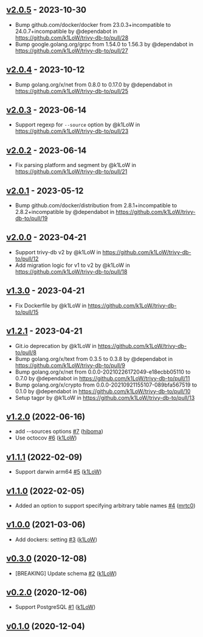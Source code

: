 ## [v2.0.5](https://github.com/k1LoW/trivy-db-to/compare/v2.0.4...v2.0.5) - 2023-10-30
- Bump github.com/docker/docker from 23.0.3+incompatible to 24.0.7+incompatible by @dependabot in https://github.com/k1LoW/trivy-db-to/pull/28
- Bump google.golang.org/grpc from 1.54.0 to 1.56.3 by @dependabot in https://github.com/k1LoW/trivy-db-to/pull/27

## [v2.0.4](https://github.com/k1LoW/trivy-db-to/compare/v2.0.3...v2.0.4) - 2023-10-12
- Bump golang.org/x/net from 0.8.0 to 0.17.0 by @dependabot in https://github.com/k1LoW/trivy-db-to/pull/25

## [v2.0.3](https://github.com/k1LoW/trivy-db-to/compare/v2.0.2...v2.0.3) - 2023-06-14
- Support regexp for `--source` option by @k1LoW in https://github.com/k1LoW/trivy-db-to/pull/23

## [v2.0.2](https://github.com/k1LoW/trivy-db-to/compare/v2.0.1...v2.0.2) - 2023-06-14
- Fix parsing platform and segment by @k1LoW in https://github.com/k1LoW/trivy-db-to/pull/21

## [v2.0.1](https://github.com/k1LoW/trivy-db-to/compare/v2.0.0...v2.0.1) - 2023-05-12
- Bump github.com/docker/distribution from 2.8.1+incompatible to 2.8.2+incompatible by @dependabot in https://github.com/k1LoW/trivy-db-to/pull/19

## [v2.0.0](https://github.com/k1LoW/trivy-db-to/compare/v1.3.0...v2.0.0) - 2023-04-21
- Support trivy-db v2 by @k1LoW in https://github.com/k1LoW/trivy-db-to/pull/12
- Add migration logic for v1 to v2 by @k1LoW in https://github.com/k1LoW/trivy-db-to/pull/18

## [v1.3.0](https://github.com/k1LoW/trivy-db-to/compare/v1.2.1...v1.3.0) - 2023-04-21
- Fix Dockerfile by @k1LoW in https://github.com/k1LoW/trivy-db-to/pull/15

## [v1.2.1](https://github.com/k1LoW/trivy-db-to/compare/v1.2.0...v1.2.1) - 2023-04-21
- Git.io deprecation by @k1LoW in https://github.com/k1LoW/trivy-db-to/pull/8
- Bump golang.org/x/text from 0.3.5 to 0.3.8 by @dependabot in https://github.com/k1LoW/trivy-db-to/pull/9
- Bump golang.org/x/net from 0.0.0-20210226172049-e18ecbb05110 to 0.7.0 by @dependabot in https://github.com/k1LoW/trivy-db-to/pull/11
- Bump golang.org/x/crypto from 0.0.0-20210921155107-089bfa567519 to 0.1.0 by @dependabot in https://github.com/k1LoW/trivy-db-to/pull/10
- Setup tagpr by @k1LoW in https://github.com/k1LoW/trivy-db-to/pull/13

## [v1.2.0](https://github.com/k1LoW/trivy-db-to/compare/v1.1.1...v1.2.0) (2022-06-16)

* add --sources options [#7](https://github.com/k1LoW/trivy-db-to/pull/7) ([hiboma](https://github.com/hiboma))
* Use octocov [#6](https://github.com/k1LoW/trivy-db-to/pull/6) ([k1LoW](https://github.com/k1LoW))

## [v1.1.1](https://github.com/k1LoW/trivy-db-to/compare/v1.1.0...v1.1.1) (2022-02-09)

* Support darwin arm64 [#5](https://github.com/k1LoW/trivy-db-to/pull/5) ([k1LoW](https://github.com/k1LoW))

## [v1.1.0](https://github.com/k1LoW/trivy-db-to/compare/v1.0.0...v1.1.0) (2022-02-05)

* Added an option to support specifying arbitrary table names [#4](https://github.com/k1LoW/trivy-db-to/pull/4) ([mrtc0](https://github.com/mrtc0))

## [v1.0.0](https://github.com/k1LoW/trivy-db-to/compare/v0.3.0...v1.0.0) (2021-03-06)

* Add dockers: setting [#3](https://github.com/k1LoW/trivy-db-to/pull/3) ([k1LoW](https://github.com/k1LoW))

## [v0.3.0](https://github.com/k1LoW/trivy-db-to/compare/v0.2.0...v0.3.0) (2020-12-08)

* [BREAKING] Update schema [#2](https://github.com/k1LoW/trivy-db-to/pull/2) ([k1LoW](https://github.com/k1LoW))

## [v0.2.0](https://github.com/k1LoW/trivy-db-to/compare/v0.1.0...v0.2.0) (2020-12-06)

* Support PostgreSQL [#1](https://github.com/k1LoW/trivy-db-to/pull/1) ([k1LoW](https://github.com/k1LoW))

## [v0.1.0](https://github.com/k1LoW/trivy-db-to/compare/6c659160368e...v0.1.0) (2020-12-04)
